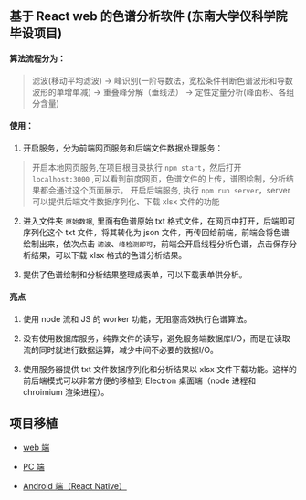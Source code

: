 ## 基于 React web 的色谱分析软件 (东南大学仪科学院毕设项目)
#### 算法流程分为：
>滤波(移动平均滤波) 
>-> 
>峰识别(一阶导数法，宽松条件判断色谱波形和导数波形的单增单减) 
>-> 
>重叠峰分解（垂线法）
>->
>定性定量分析(峰面积、各组分含量)

#### 使用：
1. 开启服务，分为前端网页服务和后端文件数据处理服务：
>开启本地网页服务,在项目根目录执行 `npm start`，然后打开 `localhost:3000` ,可以看到前度网页，色谱文件的上传，谱图绘制，分析结果都会通过这个页面展示。
>开启后端服务, 执行 `npm run server`，server 可以提供后端文件数据序列化、下载 xlsx 文件的功能

2. 进入文件夹 `原始数据`, 里面有色谱原始 txt 格式文件，在网页中打开，后端即可序列化这个 txt 文件，将其转化为 json 文件，再传回给前端，前端会将色谱绘制出来，依次点击 `滤波`、`峰检测即可`，前端会开启线程分析色谱，点击保存分析结果，可以下载 xlsx 格式的色谱分析结果。

3. 提供了色谱绘制和分析结果整理成表单，可以下载表单供分析。

#### 亮点

1. 使用 node 流和 JS 的 worker 功能，无阻塞高效执行色谱算法。

2. 没有使用数据库服务，纯靠文件的读写，避免服务端数据库I/O，而是在读取流的同时就进行数据运算，减少中间不必要的数据I/O。

3. 使用服务器提供 txt 文件数据序列化和分析结果以 xlsx 文件下载功能。这样的前后端模式可以非常方便的移植到 Electron 桌面端（node 进程和 chroimium 渲染进程）。

## 项目移植

- [web 端](https://github.com/qumuchegi/web-chromatography-analysis)

- [PC 端]()

- [Android 端（React Native）]()